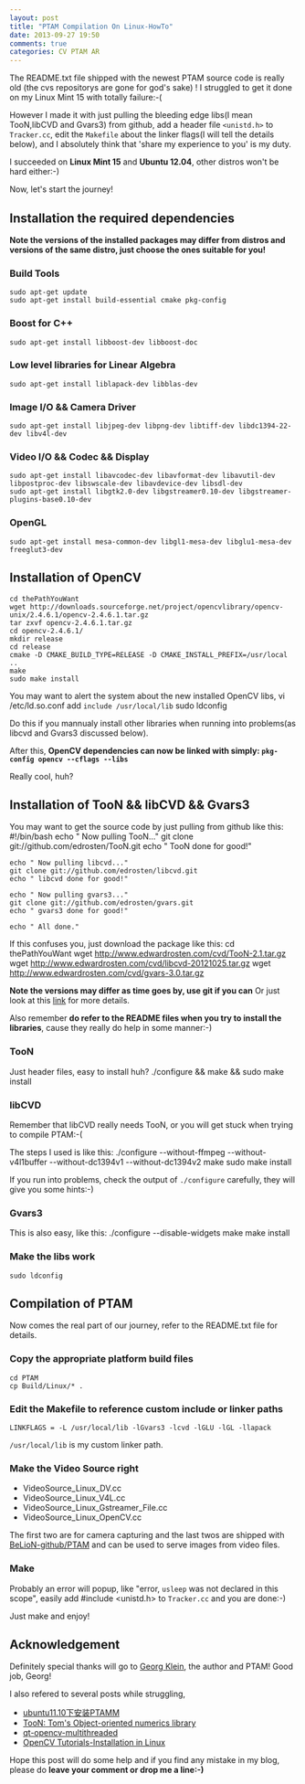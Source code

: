 ```yaml
---
layout: post
title: "PTAM Compilation On Linux-HowTo"
date: 2013-09-27 19:50
comments: true
categories: CV PTAM AR
---
```

The README.txt file shipped with the newest PTAM source code is really old (the cvs repositorys are gone for god's sake) ! I struggled to get it done on my Linux Mint 15 with totally failure:-(

However I made it with just pulling the bleeding edge libs(I mean TooN,libCVD and Gvars3) from github, add a header file `<unistd.h>` to `Tracker.cc`, edit the `Makefile` about the linker flags(I will tell the details below), and I absolutely think that 'share my experience to you' is my duty.

I succeeded on **Linux Mint 15** and **Ubuntu 12.04**, other distros won't be hard either:-)
<!--more-->

Now, let's start the journey!

## Installation the required dependencies
**Note the versions of the installed packages may differ from distros and versions of the same distro, just choose the ones suitable for you!**

### Build Tools
    sudo apt-get update
    sudo apt-get install build-essential cmake pkg-config

### Boost for C++
    sudo apt-get install libboost-dev libboost-doc

### Low level libraries for Linear Algebra
    sudo apt-get install liblapack-dev libblas-dev

### Image I/O && Camera Driver
    sudo apt-get install libjpeg-dev libpng-dev libtiff-dev libdc1394-22-dev libv4l-dev 

### Video I/O && Codec && Display
    sudo apt-get install libavcodec-dev libavformat-dev libavutil-dev libpostproc-dev libswscale-dev libavdevice-dev libsdl-dev
    sudo apt-get install libgtk2.0-dev libgstreamer0.10-dev libgstreamer-plugins-base0.10-dev 

### OpenGL
    sudo apt-get install mesa-common-dev libgl1-mesa-dev libglu1-mesa-dev freeglut3-dev

## Installation of OpenCV

    cd thePathYouWant
    wget http://downloads.sourceforge.net/project/opencvlibrary/opencv-unix/2.4.6.1/opencv-2.4.6.1.tar.gz
    tar zxvf opencv-2.4.6.1.tar.gz
    cd opencv-2.4.6.1/
    mkdir release 
    cd release
    cmake -D CMAKE_BUILD_TYPE=RELEASE -D CMAKE_INSTALL_PREFIX=/usr/local ..
    make
    sudo make install

You may want to alert the system about the new installed OpenCV libs,
    vi /etc/ld.so.conf
    add `include /usr/local/lib`
    sudo ldconfig

Do this if you mannualy install other libraries when running into problems(as libcvd and Gvars3 discussed below).

After this, **OpenCV dependencies can now be linked with simply: `pkg-config opencv --cflags --libs`**

Really cool, huh?

## Installation of TooN && libCVD && Gvars3

You may want to get the source code by just pulling from github like this:
    #!/bin/bash
    echo " Now pulling TooN..."
    git clone git://github.com/edrosten/TooN.git
    echo " TooN done for good!"
        
    echo " Now pulling libcvd..."
    git clone git://github.com/edrosten/libcvd.git
    echo " libcvd done for good!"
            
    echo " Now pulling gvars3..."
    git clone git://github.com/edrosten/gvars.git
    echo " gvars3 done for good!"
                
    echo " All done."

If this confuses you, just download the package like this:
    cd thePathYouWant
    wget http://www.edwardrosten.com/cvd/TooN-2.1.tar.gz
    wget http://www.edwardrosten.com/cvd/libcvd-20121025.tar.gz
    wget http://www.edwardrosten.com/cvd/gvars-3.0.tar.gz

**Note the versions may differ as time goes by, use git if you can** Or just look at this [link](http://www.edwardrosten.com/cvd/toon.html) for more details.

Also remember **do refer to the README files when you try to install the libraries**, cause they really do help in some manner:-)

### TooN
Just header files, easy to install huh?
    ./configure && make && sudo make install

### libCVD
Remember that libCVD really needs TooN, or you will get stuck when trying to compile PTAM:-(

The steps I used is like this:
    ./configure --without-ffmpeg --without-v4l1buffer --without-dc1394v1 --without-dc1394v2
    make
    sudo make install

If you run into problems, check the output of `./configure` carefully, they will give you some hints:-)

### Gvars3
This is also easy, like this:
    ./configure --disable-widgets
    make
    make install

### Make the libs work
    sudo ldconfig

## Compilation of PTAM
Now comes the real part of our journey, refer to the README.txt file for details.

### Copy the appropriate platform build files
    cd PTAM
    cp Build/Linux/* .

### Edit the Makefile to reference custom include or linker paths
    LINKFLAGS = -L /usr/local/lib -lGvars3 -lcvd -lGLU -lGL -llapack

`/usr/local/lib` is my custom linker path. 
    
### Make the Video Source right
*   VideoSource_Linux_DV.cc
*   VideoSource_Linux_V4L.cc
*   VideoSource_Linux_Gstreamer_File.cc
*   VideoSource_Linux_OpenCV.cc

The first two are for camera capturing and the last twos are shipped with [BeLioN-github/PTAM](https://github.com/BeLioN-github/PTAM) and can be used to serve images from video files.

### Make
Probably an error will popup, like "error, `usleep` was not declared in this scope", easily add 
    #include <unistd.h>
to `Tracker.cc` and you are done:-)

Just
    make
and enjoy!

## Acknowledgement
Definitely special thanks will go to [Georg Klein](http://www.robots.ox.ac.uk/~gk/), the author and PTAM! Good job, Georg!

I also refered to several posts while struggling,

*   [ubuntu11.10下安装PTAMM](http://hhfighting.blog.163.com/blog/static/55700323201242524213235/)
*   [TooN: Tom's Object-oriented numerics library](http://www.edwardrosten.com/cvd/toon.html)
*   [qt-opencv-multithreaded](http://code.google.com/p/qt-opencv-multithreaded/wiki/Documentation)
*   [OpenCV Tutorials-Installation in Linux](http://docs.opencv.org/trunk/doc/tutorials/introduction/linux_install/linux_install.html)

Hope this post will do some help and if you find any mistake in my blog, please do **leave your comment or drop me a line:-)**
